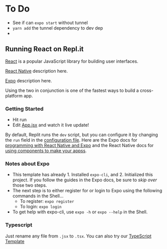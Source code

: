 # To Do
- See if can `expo start` without tunnel
- `yarn add` the tunnel dependency to dev dep
- 

## Running React on Repl.it

[React](https://reactjs.org/) is a popular JavaScript library for building user interfaces.

[React Native](https://vitejs.dev/) description here.

[Expo](https://reactjs.org/) description here.

Using the two in conjunction is one of the fastest ways to build a cross-platform app.

### Getting Started
- Hit run
- Edit [App.jsx](#src/App.jsx) and watch it live update!

By default, Replit runs the `dev` script, but you can configure it by changing the `run` field in the [configuration file](#.replit). Here are the Expo docs for [programming with React Native and Expo](https://docs.expo.dev) and the React Native docs for [using components to make your appss](https://reactnative.dev/docs/getting-started).

### Notes about Expo
- This template has already 1. Installed `expo-cli`, and 2. Initialized this project. If you follow the guides in the Expo docs, be sure to *skip over* those two steps.
- The next step is to either register for or login to Expo using the following commands in the Shell...
	- To register: `expo register`
  - To login: `expo login`
- To get help with expo-cli, use `expo -h` or `expo --help` in the Shell.

### Typescript

Just rename any file from `.jsx` to `.tsx`. You can also try our [TypeScript Template](https://replit.com/@replit/React-TypeScript)